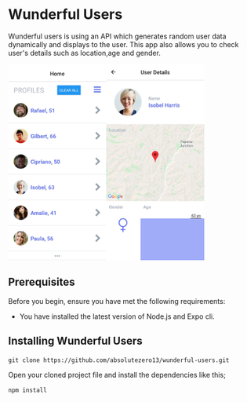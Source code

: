 # Wunderful Users

Wunderful users is using an API which generates random user data dynamically and displays to the user. This app also allows you to check user's details such as location,age and gender.

<div style="display: flex;" >
<div >
    <img width=200 height=400  src="./wunderhome.jpg" />
</div>
<div >
    <img width=200 height=400  src="./wunderuser.jpg" />
</div>
</div>

## Prerequisites

Before you begin, ensure you have met the following requirements:

- You have installed the latest version of Node.js and Expo cli.

## Installing Wunderful Users

```
git clone https://github.com/absolutezero13/wunderful-users.git

```

Open your cloned project file and install the dependencies like this;

```
npm install

```
